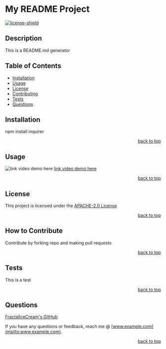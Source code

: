 # My README Project 
  [![license-shield]][license-url]

  ## Description
  
  This is a README.md generator
  
  ## Table of Contents
  
  - [Installation](#installation)
  - [Usage](#usage)
  - [License](#license)
  - [Contributing](#contributing)
  - [Tests](#tests)
  - [Questions](#questions)

  ## Installation
  
  npm install inquirer

  <p align="right"><a href='#my-readme-project'>back to top</a></p>
  
  ## Usage

  ![link video demo here](./demo/appDemoGif.gif)
  [link video demo here](./demo/appDemo.webm)
  
  <p align="right"><a href='#my-readme-project'>back to top</a></p>

  ## License
  
  This project is licensed under the [APACHE-2.0 License](https://choosealicense.com/licenses/apache-2.0)

  <p align="right"><a href='#my-readme-project'>back to top</a></p>

  ## How to Contribute
  
  Contribute by forking repo and making pull requests
  
  <p align="right"><a href='#my-readme-project'>back to top</a></p>
  
  ## Tests

  This is a test

  <p align="right"><a href='#my-readme-project'>back to top</a></p>

  ## Questions

  [FractalIceCream's GitHub](https://github.com/FractalIceCream)

  If you have any questions or feedback, reach me @ [www.example.com](mailto:www.example.com).

  <p align="right"><a href='#my-readme-project'>back to top</a></p>

  [license-shield]: https://img.shields.io/badge/LICENSE-APACHE_2.0-green
  [license-url]: https://choosealicense.com/licenses/apache-2.0

